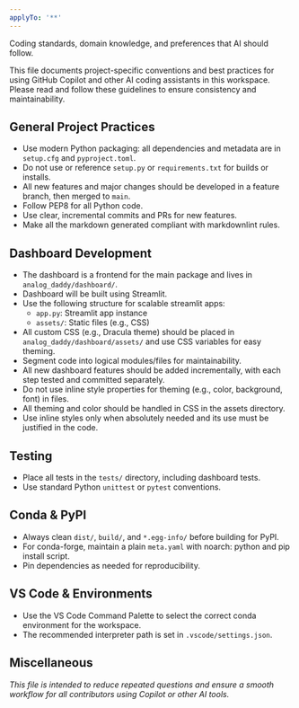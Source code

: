 ```yaml
---
applyTo: '**'
---
```

Coding standards, domain knowledge, and preferences that AI should follow.

This file documents project-specific conventions and best practices for using GitHub Copilot and other AI coding assistants in this workspace.
Please read and follow these guidelines to ensure consistency and maintainability.

## General Project Practices

- Use modern Python packaging: all dependencies and metadata are in `setup.cfg` and `pyproject.toml`.
- Do not use or reference `setup.py` or `requirements.txt` for builds or installs.
- All new features and major changes should be developed in a feature branch, then merged to `main`.
- Follow PEP8 for all Python code.
- Use clear, incremental commits and PRs for new features.
- Make all the markdown generated compliant with markdownlint rules.

## Dashboard Development

- The dashboard is a frontend for the main package and lives in `analog_daddy/dashboard/`.
- Dashboard will be built using Streamlit.
- Use the following structure for scalable streamlit apps:
  - `app.py`: Streamlit app instance
  - `assets/`: Static files (e.g., CSS)
- All custom CSS (e.g., Dracula theme) should be placed in `analog_daddy/dashboard/assets/` and use CSS variables for easy theming.
- Segment code into logical modules/files for maintainability.
- All new dashboard features should be added incrementally, with each step tested and committed separately.
- Do not use inline style properties for theming (e.g., color, background, font) in files.
- All theming and color should be handled in CSS in the assets directory.
- Use inline styles only when absolutely needed and its use must be justified in the code.

## Testing

- Place all tests in the `tests/` directory, including dashboard tests.
- Use standard Python `unittest` or `pytest` conventions.

## Conda & PyPI

- Always clean `dist/`, `build/`, and `*.egg-info/` before building for PyPI.
- For conda-forge, maintain a plain `meta.yaml` with noarch: python and pip install script.
- Pin dependencies as needed for reproducibility.

## VS Code & Environments

- Use the VS Code Command Palette to select the correct conda environment for the workspace.
- The recommended interpreter path is set in `.vscode/settings.json`.

## Miscellaneous

_This file is intended to reduce repeated questions and ensure a smooth workflow for all contributors using Copilot or other AI tools._
